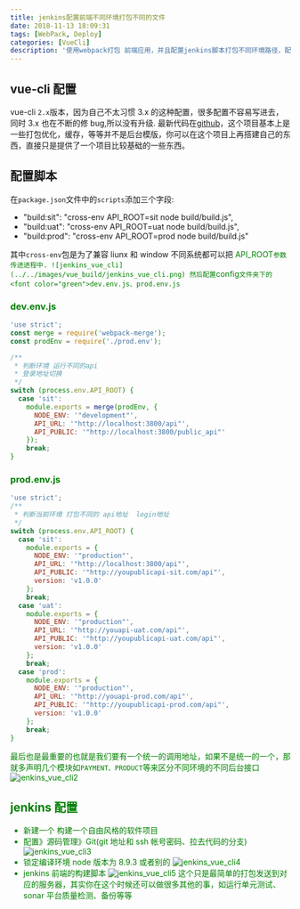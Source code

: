 ```yaml
---
title: jenkins配置前端不同环境打包不同的文件
date: 2018-11-13 18:09:31
tags: [WebPack, Deploy]
categories: [VueCli]
description: '使用webpack打包 前端应用，并且配置jenkins脚本打包不同环境路径，配置文件如vue-cli、create-react-app都可以配置，后续文章记录常用的webpack优化，从文件大小，传输类型，缓存优化'
---
```


## vue-cli 配置

vue-cli `2.x`版本，因为自己不太习惯 3.x 的这种配置，很多配置不容易写进去，同时 3.x 也在不断的修 bug,所以没有升级.
最新代码在[github](https://github.com/Braveheartforyou/vue-cli-jenkins.git)，这个项目基本上是一些打包优化，缓存，等等并不是后台模版，你可以在这个项目上再搭建自己的东西，直接只是提供了一个项目比较基础的一些东西。

## 配置脚本

在`package.json`文件中的`scripts`添加三个字段:

- "build:sit": "cross-env API_ROOT=sit node build/build.js",
- "build:uat": "cross-env API_ROOT=uat node build/build.js",
- "build:prod": "cross-env API_ROOT=prod node build/build.js"

其中`cross-env`包是为了兼容 liunx 和 window 不同系统都可以把 <font color="green">API_ROOT`参数传进进程中. ![jenkins_vue_cli](../../images/vue_build/jenkins_vue_cli.png) 然后配置`config`文件夹下的<font color="green">dev.env.js、prod.env.js`

### dev.env.js

```javascript
'use strict';
const merge = require('webpack-merge');
const prodEnv = require('./prod.env');

/**
 * 判断环境 运行不同的api
 * 登录地址切换
 */
switch (process.env.API_ROOT) {
  case 'sit':
    module.exports = merge(prodEnv, {
      NODE_ENV: '"development"',
      API_URL: '"http://localhost:3800/api"',
      API_PUBLIC: '"http://localhost:3800/public_api"'
    });
    break;
}
```

### prod.env.js

```javascript
'use strict';
/**
 * 判断当前环境 打包不同的 api地址  login地址
 */
switch (process.env.API_ROOT) {
  case 'sit':
    module.exports = {
      NODE_ENV: '"production"',
      API_URL: '"http://localhost:3800/api"',
      API_PUBLIC: '"http://youpublicapi-sit.com/api"',
      version: 'v1.0.0'
    };
    break;
  case 'uat':
    module.exports = {
      NODE_ENV: '"production"',
      API_URL: '"http://youapi-uat.com/api"',
      API_PUBLIC: '"http://youpublicapi-uat.com/api"',
      version: 'v1.0.0'
    };
    break;
  case 'prod':
    module.exports = {
      NODE_ENV: '"production"',
      API_URL: '"http://youapi-prod.com/api"',
      API_PUBLIC: '"http://youpublicapi-prod.com/api"',
      version: 'v1.0.0'
    };
    break;
}
```

最后也是最重要的也就是我们要有一个统一的调用地址，如果不是统一的一个，那就多声明几个模块如`PAYMENT、PRODUCT`等来区分不同环境的不同后台接口
![jenkins_vue_cli2](../../images/vue_build/jenkins_vue_cli2.png)

## jenkins 配置

- 新建一个 构建一个自由风格的软件项目
- 配置》源码管理》Git(git 地址和 ssh 帐号密码、拉去代码的分支)
  ![jenkins_vue_cli3](../../images/vue_build/jenkins_vue_cli3.png)
- 锁定编译环境 node 版本为 8.9.3 或者别的
  ![jenkins_vue_cli4](../../images/vue_build/jenkins_vue_cli4.png)
- jenkins 前端的构建脚本
  ![jenkins_vue_cli5](../../images/vue_build/jenkins_vue_cli5.png)
  这个只是最简单的打包发送到对应的服务器，其实你在这个时候还可以做很多其他的事，如运行单元测试、sonar 平台质量检测、备份等等
